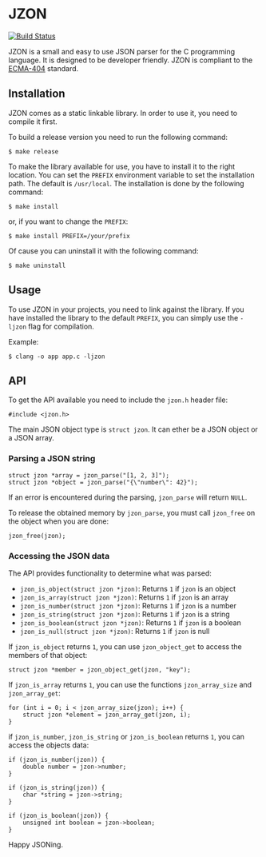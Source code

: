 # JZON

[![Build Status](https://travis-ci.org/apfohl/jzon.svg?branch=master)](https://travis-ci.org/apfohl/jzon)

JZON is a small and easy to use JSON parser for the C programming language. It
is designed to be developer friendly. JZON is compliant to the
[ECMA-404](http://www.ecma-international.org/publications/files/ECMA-ST/ECMA-404.pdf)
standard.

## Installation

JZON comes as a static linkable library. In order to use it, you need to compile
it first.

To build a release version you need to run the following command:

    $ make release

To make the library available for use, you have to install it to the right
location. You can set the `PREFIX` environment variable to set the installation
path. The default is `/usr/local`. The installation is done by the following
command:

    $ make install

or, if you want to change the `PREFIX`:

    $ make install PREFIX=/your/prefix

Of cause you can uninstall it with the following command:

    $ make uninstall

## Usage

To use JZON in your projects, you need to link against the library. If you have
installed the library to the default `PREFIX`, you can simply use the `-ljzon`
flag for compilation.

Example:

    $ clang -o app app.c -ljzon

## API

To get the API available you need to include the `jzon.h` header file:

    #include <jzon.h>

The main JSON object type is `struct jzon`. It can ether be a JSON object or a
JSON array.

### Parsing a JSON string

    struct jzon *array = jzon_parse("[1, 2, 3]");
    struct jzon *object = jzon_parse("{\"number\": 42}");

If an error is encountered during the parsing, `jzon_parse` will return `NULL`.

To release the obtained memory by `jzon_parse`, you must call `jzon_free` on the
object when you are done:

    jzon_free(jzon);

### Accessing the JSON data

The API provides functionality to determine what was parsed:

- `jzon_is_object(struct jzon *jzon)`: Returns `1` if `jzon` is an object
- `jzon_is_array(struct jzon *jzon)`: Returns `1` if `jzon` is an array
- `jzon_is_number(struct jzon *jzon)`: Returns `1` if `jzon` is a number
- `jzon_is_string(struct jzon *jzon)`: Returns `1` if `jzon` is a string
- `jzon_is_boolean(struct jzon *jzon)`: Returns `1` if `jzon` is a boolean
- `jzon_is_null(struct jzon *jzon)`: Returns `1` if `jzon` is null

If `jzon_is_object` returns `1`, you can use `jzon_object_get` to access the
members of that object:

    struct jzon *member = jzon_object_get(jzon, "key");

If `jzon_is_array` returns `1`, you can use the functions `jzon_array_size` and
`jzon_array_get`:

    for (int i = 0; i < jzon_array_size(jzon); i++) {
        struct jzon *element = jzon_array_get(jzon, i);
    }

if `jzon_is_number`, `jzon_is_string` or `jzon_is_boolean` returns `1`, you can
access the objects data:

    if (jzon_is_number(jzon)) {
        double number = jzon->number;
    }

    if (jzon_is_string(jzon)) {
        char *string = jzon->string;
    }

    if (jzon_is_boolean(jzon)) {
        unsigned int boolean = jzon->boolean;
    }

Happy JSONing.
